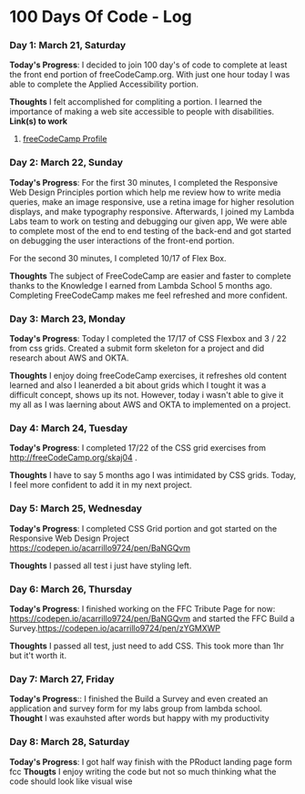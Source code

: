 # 100 Days Of Code - Log

### Day 1: March 21, Saturday

**Today's Progress**: I decided to join 100 day's of code to complete at least the front end portion of freeCodeCamp.org. With just one hour today I was able to complete the Applied Accessibility portion.

**Thoughts** I felt accomplished for compliting a portion. I learned the importance of making a web site accessible to people with disabilities.
**Link(s) to work**
1. [freeCodeCamp Profile ](https://www.freecodecamp.org/fccdafd256d-4d69-43ca-9cd8-546d519152cb)

### Day 2: March 22, Sunday
**Today's Progress**: For the first 30 minutes, I completed the Responsive Web Design Principles portion which help me review how to write media queries, make an image responsive, use a retina image for higher resolution displays, and make typography responsive. Afterwards, I joined my Lambda Labs team to work on testing and debugging our given app, We were able to complete most of the end to end testing of the back-end and got started on debugging the user interactions of the front-end portion.

For the second 30 minutes, I completed 10/17 of Flex Box.

**Thoughts** The subject of FreeCodeCamp are easier and faster to complete thanks to the Knowledge I earned from Lambda School 5 months ago. Completing FreeCodeCamp makes me feel refreshed and more confident.

### Day 3: March 23, Monday
**Today's Progress**: Today I completed the 17/17 of CSS Flexbox and 3 / 22 from css grids. Created a submit form skeleton for a project and did research about AWS and OKTA.

**Thoughts** I enjoy doing freeCodeCamp exercises, it refreshes old content learned and also I leanerded a bit about grids which I tought it was a difficult concept, shows up its not. However, today i wasn't able to give it my all as I was laerning about AWS and OKTA to implemented on a project.

### Day 4: March 24, Tuesday
**Today's Progress**: I completed 17/22 of the CSS grid exercises from http://freeCodeCamp.org/skaj04 .

**Thoughts** I have to say 5 months ago I was intimidated by CSS grids. Today, I feel more confident to add it in my next project.

### Day 5: March 25, Wednesday
**Today's Progress**: I completed CSS Grid portion and got started on the Responsive Web Design Project https://codepen.io/acarrillo9724/pen/BaNGQvm

**Thoughts** I passed all test i just have styling left.

### Day 6: March 26, Thursday
**Today's Progress**: I finished working on the FFC Tribute Page for now: https://codepen.io/acarrillo9724/pen/BaNGQvm and started the FFC Build a Survey.https://codepen.io/acarrillo9724/pen/zYGMXWP

**Thoughts** 
 I passed all test, just need to add CSS. This took more than 1hr but it't worth it. 

### Day 7: March 27, Friday
**Today's Progress**:: I finished the Build a Survey and even created an application and survey form for my labs group from lambda school.
**Thought**
I was exauhsted after words but happy with my productivity
### Day 8: March 28, Saturday
**Today's Progress**: I got half way finish with the PRoduct landing page form fcc
**Thougts**
I enjoy writing the code but not so much thinking what the code should look like visual wise
